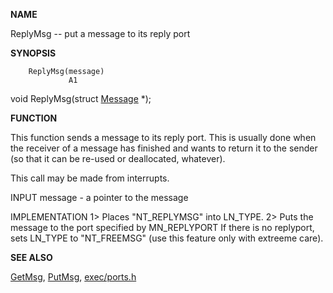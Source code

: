
**NAME**

ReplyMsg -- put a message to its reply port

**SYNOPSIS**

```
    ReplyMsg(message)
             A1

```
void ReplyMsg(struct [Message](Message) *);

**FUNCTION**

This function sends a message to its reply port.  This is usually
done when the receiver of a message has finished and wants to
return it to the sender (so that it can be re-used or deallocated,
whatever).

This call may be made from interrupts.

INPUT
message - a pointer to the message

IMPLEMENTATION
1&#062; Places &#034;NT_REPLYMSG&#034; into LN_TYPE.
2&#062; Puts the message to the port specified by MN_REPLYPORT
If there is no replyport, sets LN_TYPE to &#034;NT_FREEMSG&#034; (use this
feature only with extreeme care).

**SEE ALSO**

[GetMsg](GetMsg), [PutMsg](PutMsg), [exec/ports.h](exec/ports.h)
